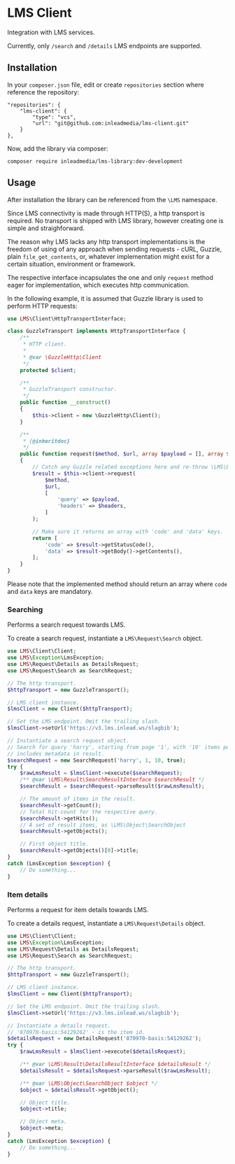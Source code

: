 # LMS Client

Integration with LMS services.

Currently, only `/search` and `/details` LMS endpoints are supported.

## Installation

In your `composer.json` file, edit or create `repositories` section
where reference the repository:
```
"repositories": {
    "lms-client": {
        "type": "vcs",
        "url": "git@github.com:inleadmedia/lms-client.git"
    }
},
```

Now, add the library via composer:

`composer require inleadmedia/lms-library:dev-development`

## Usage

After installation the library can be referenced from the `\LMS` namespace.

Since LMS connectivity is made through HTTP(S), a http transport is required.
No transport is shipped with LMS library, however creating one is simple
and straighforward.

The reason why LMS lacks any http transport implementations is the freedom
of using of any approach when sending requests - cURL, Guzzle, plain
`file_get_contents`, or, whatever implementation might exist for a certain
situation, environment or framework.

The respective interface incapsulates the one and only `request`
method eager for implementation, which executes http communication.

In the following example, it is assumed that Guzzle library is used to perform 
HTTP requests:

```php
use LMS\Client\HttpTransportInterface;

class GuzzleTransport implements HttpTransportInterface {
    /**
     * HTTP client.
     *
     * @var \GuzzleHttp\Client
     */
    protected $client;

    /**
     * GuzzleTransport constructor.
     */
    public function __construct()
    {
        $this->client = new \GuzzleHttp\Client();
    }

    /**
     * {@inheritdoc}
     */
    public function request($method, $url, array $payload = [], array $headers = [])
    {
        // Catch any Guzzle related exceptions here and re-throw \LMS\Exception\LmsException.
        $result = $this->client->request(
            $method,
            $url,
            [
                'query' => $payload,
                'headers' => $headers,
            ]
        );

        // Make sure it returns an array with 'code' and 'data' keys.
        return [
            'code' => $result->getStatusCode(),
            'data' => $result->getBody()->getContents(),
        ];
    }
}
```

Please note that the implemented method should return an array where `code` and 
`data` keys are mandatory.

### Searching

Performs a search request towards LMS.

To create a search request, instantiate a `LMS\Request\Search` object.

```php
use LMS\Client\Client;
use LMS\Exception\LmsException;
use LMS\Request\Details as DetailsRequest;
use LMS\Request\Search as SearchRequest;

// The http transport.
$httpTransport = new GuzzleTransport();

// LMS client instance.
$lmsClient = new Client($httpTransport);

// Set the LMS endpoint. Omit the trailing slash.
$lmsClient->setUrl('https://v3.lms.inlead.ws/slagbib');

// Instantiate a search request object.
// Search for query 'harry', starting from page '1', with '10' items per page,
// includes metadata in result.
$searchRequest = new SearchRequest('harry', 1, 10, true);
try {
    $rawLmsResult = $lmsClient->execute($searchRequest);
    /** @var \LMS\Result\SearchResultInterface $searchResult */
    $searchResult = $searchRequest->parseResult($rawLmsResult);

    // The amount of items in the result.
    $searchResult->getCount();
    // Total hit-count for the respective query.
    $searchResult->getHits();
    // A set of result items, as \LMS\Object\SearchObject
    $searchResult->getObjects();

    // First object title.
    $searchResult->getObjects()[0]->title;
}
catch (LmsException $exception) {
    // Do something...
}
```

### Item details

Performs a request for item details towards LMS.

To create a details request, instantiate a `LMS\Request\Details` object.

```php
use LMS\Client\Client;
use LMS\Exception\LmsException;
use LMS\Request\Details as DetailsRequest;
use LMS\Request\Search as SearchRequest;

// The http transport.
$httpTransport = new GuzzleTransport();

// LMS client instance.
$lmsClient = new Client($httpTransport);

// Set the LMS endpoint. Omit the trailing slash.
$lmsClient->setUrl('https://v3.lms.inlead.ws/slagbib');

// Instantiate a details request.
// '870970-basis:54129262' - is the item id.
$detailsRequest = new DetailsRequest('870970-basis:54129262');
try {
    $rawLmsResult = $lmsClient->execute($detailsRequest);

    /** @var \LMS\Result\DetailsResultInterface $detailsResult */
    $detailsResult = $detailsRequest->parseResult($rawLmsResult);

    /** @var \LMS\Object\SearchObject $object */
    $object = $detailsResult->getObject();

    // Object title.
    $object->title;

    // Object meta.
    $object->meta;
}
catch (LmsException $exception) {
    // Do something...
}
```
